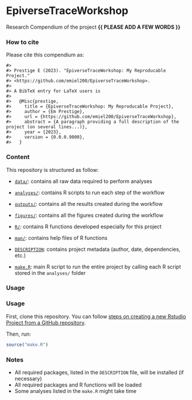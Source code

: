 
<!-- README.md is generated from README.Rmd. Please edit that file -->

# EpiverseTraceWorkshop

<!-- badges: start -->
<!-- badges: end -->

Research Compendium of the project **{{ PLEASE ADD A FEW WORDS }}**

### How to cite

Please cite this compendium as:

    #> 
    #> Prestige E (2023). "EpiverseTraceWorkshop: My Reproducable Project."
    #> <https://github.com/emiel200/EpiverseTraceWorkshop>.
    #> 
    #> A BibTeX entry for LaTeX users is
    #> 
    #>   @Misc{prestige,
    #>     title = {EpiverseTraceWorkshop: My Reproducable Project},
    #>     author = {Em Prestige},
    #>     url = {https://github.com/emiel200/EpiverseTraceWorkshop},
    #>     abstract = {A paragraph providing a full description of the project (on several lines...)},
    #>     year = {2023},
    #>     version = {0.0.0.9000},
    #>   }

### Content

This repository is structured as follow:

- [`data/`](https://github.com/emiel200/EpiverseTraceWorkshop/tree/master/data):
  contains all raw data required to perform analyses

- [`analyses/`](https://github.com/emiel200/EpiverseTraceWorkshop/tree/main/analyses/):
  contains R scripts to run each step of the workflow

- [`outputs/`](https://github.com/emiel200/EpiverseTraceWorkshop/tree/main/outputs):
  contains all the results created during the workflow

- [`figures/`](https://github.com/emiel200/EpiverseTraceWorkshop/tree/main/figures):
  contains all the figures created during the workflow

- [`R/`](https://github.com/emiel200/EpiverseTraceWorkshop/tree/main/R):
  contains R functions developed especially for this project

- [`man/`](https://github.com/emiel200/EpiverseTraceWorkshop/tree/main/man):
  contains help files of R functions

- [`DESCRIPTION`](https://github.com/emiel200/EpiverseTraceWorkshop/tree/main/DESCRIPTION):
  contains project metadata (author, date, dependencies, etc.)

- [`make.R`](https://github.com/emiel200/EpiverseTraceWorkshop/tree/main/make.R):
  main R script to run the entire project by calling each R script
  stored in the `analyses/` folder

### Usage

### Usage

First, clone this repository. You can follow [steps on creating a new
Rstudio Project from a GitHub
repository](https://www.epirhandbook.com/en/version-control-and-collaboration-with-git-and-github.html?q=clone#clone-from-a-github-repository).

Then, run:

``` r
source("make.R")
```

### Notes

- All required packages, listed in the `DESCRIPTION` file, will be
  installed (if necessary)
- All required packages and R functions will be loaded
- Some analyses listed in the `make.R` might take time
